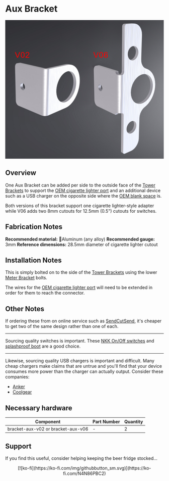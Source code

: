 # Aux Bracket

![Aux Bracket](images/bracket-aux.jpg)

## Overview

One Aux Bracket can be added per side to the outside face of the [Tower Brackets](https://github.com/random1781/Tenere700/tree/main/tower/bracket-tower) to support the [OEM cigarette lighter port](https://yamaha-motor.com/parts/diagram/10635215/242380396?partNumber=B568254B0100) and an additional device such as a USB charger on the opposite side where the [OEM blank space](https://yamaha-motor.com/parts/diagram/10635215/242380396?partNumber=2BS247470000) is.

Both versions of this bracket support one cigarette lighter-style adapter while V06 adds two 8mm cutouts for 12.5mm (0.5") cutouts for switches.

## Fabrication Notes

**Recommended material:** Aluminum (any alloy)
**Recommended gauge:** 3mm
**Reference dimensions:** 28.5mm diameter of cigarette lighter cutout

## Installation Notes

This is simply bolted on to the side of the [Tower Brackets](https://github.com/random1781/Tenere700/tree/main/tower/bracket-tower) using the lower [Meter Bracket](https://github.com/random1781/Tenere700/tree/main/tower/bracket-meter) bolts.

The wires for the [OEM cigarette lighter port](https://yamaha-motor.com/parts/diagram/10635215/242380396?partNumber=B568254B0100) will need to be extended in order for them to reach the connector.

## Other Notes

If ordering these from on online service such as [SendCutSend](https://sendcutsend.com/), it's cheaper to get two of the same design rather than one of each.

---

Sourcing quality switches is important. These [NKK On/Off switches](https://www.mouser.com/ProductDetail/633-S1AWF) and [splashproof boot](https://www.mouser.com/ProductDetail/633-AT4181) are a good choice.

---

Likewise, sourcing quality USB chargers is important and difficult. Many cheap chargers make claims that are untrue and you'll find that your device consumes more power than the charger can actually output. Consider these companies:

- [Anker](https://www.anker.com)
- [Coolgear](https://www.coolgear.com/)

## Necessary hardware

|Component|Part Number|Quantity|
|--|--|--|
|bracket-aux-v02 or bracket-aux-v06|-|2|

## Support

If you find this useful, consider helping keeping the beer fridge stocked...

<p align="center">[![ko-fi](https://ko-fi.com/img/githubbutton_sm.svg)](https://ko-fi.com/N4N86PBC2)</p>